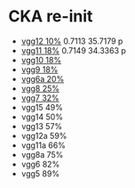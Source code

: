# CKA re-init
- [vgg12 10%](https://github.com/YHJYH/Machine_Learning/blob/main/projects/Master_Thesis/experiments/recka12.md#reinit-cka-vgg12) 0.7113 35.7179 p
- [vgg11 18%](https://github.com/YHJYH/Machine_Learning/blob/main/projects/Master_Thesis/experiments/recka11.md#vgg11-reinit-cka) 0.7149 34.3363 p
- [vgg10 18%](https://github.com/YHJYH/Machine_Learning/blob/main/projects/Master_Thesis/experiments/recka10.md#vgg10-cka-reinit)
- [vgg9 18%](https://github.com/YHJYH/Machine_Learning/blob/main/projects/Master_Thesis/experiments/recka9.md#vgg9-cka-reinit)
- [vgg6a 20%](https://github.com/YHJYH/Machine_Learning/blob/main/projects/Master_Thesis/experiments/recka6a.md#vgg6a-cka-reinit)
- [vgg8 25%](https://github.com/YHJYH/Machine_Learning/blob/main/projects/Master_Thesis/experiments/recka8.md#vgg8-cka-reinit)
- [vgg7 32%](https://github.com/YHJYH/Machine_Learning/blob/main/projects/Master_Thesis/experiments/recka7.md#vgg7-cka-reinit)
- vgg15 49%
- vgg14 50%
- vgg13 57%
- vgg12a 59%
- vgg11a 66%
- vgg8a 75%
- vgg6 82%
- vgg5 89%
